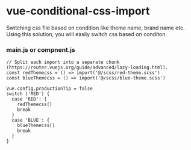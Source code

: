 # vue-conditional-css-import
Switching css file based on condition like theme name, brand name etc. Using this solution, you will easily switch css based on conditon.

### main.js or compnent.js 
```
// Split each import into a separate chunk (https://router.vuejs.org/guide/advanced/lazy-loading.html).
const redThemecss = () => import('@/scss/red-theme.scss')
const blueThemecss = () => import('@/scss/blue-theme.scss')

Vue.config.productionTip = false
switch ('RED') {
  case 'RED': {
    redThemecss()
    break
  }
  case 'BLUE': {
    blueThemecss()
    break
  }
}
```

